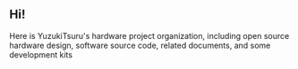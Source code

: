 ## Hi! 

Here is YuzukiTsuru's hardware project organization, including open source hardware design, software source code, related documents, and some development kits

